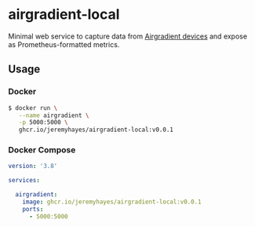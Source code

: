 # airgradient-local

Minimal web service to capture data from [Airgradient devices](https://www.airgradient.com/open-airgradient/) and expose as Prometheus-formatted metrics.

## Usage

### Docker
```sh
$ docker run \
   --name airgradient \
   -p 5000:5000 \
   ghcr.io/jeremyhayes/airgradient-local:v0.0.1
```

### Docker Compose
```yml
version: '3.8'

services:

  airgradient:
    image: ghcr.io/jeremyhayes/airgradient-local:v0.0.1
    ports:
      - 5000:5000
```